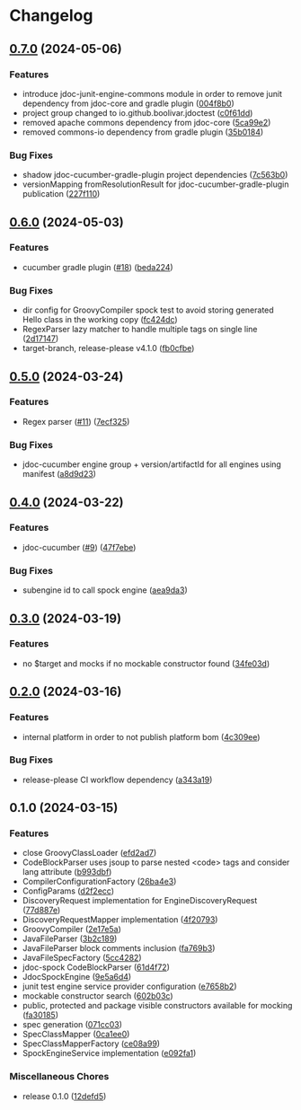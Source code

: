 # Changelog

## [0.7.0](https://github.com/boolivar/jdoc-test/compare/0.6.0...0.7.0) (2024-05-06)


### Features

* introduce jdoc-junit-engine-commons module in order to remove junit dependency from jdoc-core and gradle plugin ([004f8b0](https://github.com/boolivar/jdoc-test/commit/004f8b00cf3fe0e07e1b13a9c86cdee5a82152bc))
* project group changed to io.github.boolivar.jdoctest ([c0f61dd](https://github.com/boolivar/jdoc-test/commit/c0f61dda7bd6615ac2ad6543a4455ba48fc245a0))
* removed apache commons dependency from jdoc-core ([5ca99e2](https://github.com/boolivar/jdoc-test/commit/5ca99e24bea7bcdb6f78c93151bfe81611611637))
* removed commons-io dependency from gradle plugin ([35b0184](https://github.com/boolivar/jdoc-test/commit/35b01847a70518cd7f64a49e6a7b1a2a92bb4a7f))


### Bug Fixes

* shadow jdoc-cucumber-gradle-plugin project dependencies ([7c563b0](https://github.com/boolivar/jdoc-test/commit/7c563b0a39a61272549ab02da96c3dcdc8c04efa))
* versionMapping fromResolutionResult for jdoc-cucumber-gradle-plugin publication ([227f110](https://github.com/boolivar/jdoc-test/commit/227f110cb4db059f84fa7431ae95c7bec5bda044))

## [0.6.0](https://github.com/boolivar/jdoc-test/compare/0.5.0...0.6.0) (2024-05-03)


### Features

* cucumber gradle plugin ([#18](https://github.com/boolivar/jdoc-test/issues/18)) ([beda224](https://github.com/boolivar/jdoc-test/commit/beda224a93c8b1fed607c584ac3c9870464b2376))


### Bug Fixes

* dir config for GroovyCompiler spock test to avoid storing generated Hello class in the working copy ([fc424dc](https://github.com/boolivar/jdoc-test/commit/fc424dcec1e68f5d2cf2386d3dee968d9457fdd4))
* RegexParser lazy matcher to handle multiple tags on single line ([2d17147](https://github.com/boolivar/jdoc-test/commit/2d17147b51a0fbf6bd225ebc210f6324a026a06c))
* target-branch, release-please v4.1.0 ([fb0cfbe](https://github.com/boolivar/jdoc-test/commit/fb0cfbe0180f10576fa728c66213b3f3dc5f08f3))

## [0.5.0](https://github.com/boolivar/jdoc-test/compare/0.4.0...0.5.0) (2024-03-24)


### Features

* Regex parser ([#11](https://github.com/boolivar/jdoc-test/issues/11)) ([7ecf325](https://github.com/boolivar/jdoc-test/commit/7ecf32568f4dfb43212334894354ab2109a3ae92))


### Bug Fixes

* jdoc-cucumber engine group + version/artifactId for all engines using manifest ([a8d9d23](https://github.com/boolivar/jdoc-test/commit/a8d9d23fdb0d20c80d825b68e7ec30a13785c305))

## [0.4.0](https://github.com/boolivar/jdoc-test/compare/0.3.0...0.4.0) (2024-03-22)


### Features

* jdoc-cucumber ([#9](https://github.com/boolivar/jdoc-test/issues/9)) ([47f7ebe](https://github.com/boolivar/jdoc-test/commit/47f7ebe053c62853fcd86eca558655f3de5c2cda))


### Bug Fixes

* subengine id to call spock engine ([aea9da3](https://github.com/boolivar/jdoc-test/commit/aea9da3dfebcff67f7fcc6c676228ce109ae96c6))

## [0.3.0](https://github.com/boolivar/jdoc-test/compare/0.2.0...0.3.0) (2024-03-19)


### Features

* no $target and mocks if no mockable constructor found ([34fe03d](https://github.com/boolivar/jdoc-test/commit/34fe03d2bee2e83837f5ed0350da68e2b148ada7))

## [0.2.0](https://github.com/boolivar/jdoc-test/compare/0.1.0...0.2.0) (2024-03-16)


### Features

* internal platform in order to not publish platform bom ([4c309ee](https://github.com/boolivar/jdoc-test/commit/4c309eed3edf89872af01750d639b1c70e8df704))


### Bug Fixes

* release-please CI workflow dependency ([a343a19](https://github.com/boolivar/jdoc-test/commit/a343a19495d6b70995a74df2a555d71c4ffb25b4))

## 0.1.0 (2024-03-15)


### Features

* close GroovyClassLoader ([efd2ad7](https://github.com/boolivar/jdoc-test/commit/efd2ad74709e86dcc0a029b5aac556a7bc42baa7))
* CodeBlockParser uses jsoup to parse nested &lt;code&gt; tags and consider lang attribute ([b993dbf](https://github.com/boolivar/jdoc-test/commit/b993dbf17a974da472a5134b5aad36b53371c786))
* CompilerConfigurationFactory ([26ba4e3](https://github.com/boolivar/jdoc-test/commit/26ba4e3626690e15b9da12244dccee7d0b95ec71))
* ConfigParams ([d2f2ecc](https://github.com/boolivar/jdoc-test/commit/d2f2ecc686b2dbdbe8b11e411b3cf883fccc7939))
* DiscoveryRequest implementation for EngineDiscoveryRequest ([77d887e](https://github.com/boolivar/jdoc-test/commit/77d887e641a3b06b35b53ef4daee3cdd5db3aa79))
* DiscoveryRequestMapper implementation ([4f20793](https://github.com/boolivar/jdoc-test/commit/4f207932bdd92ceee0b2a010501d70bce81e540f))
* GroovyCompiler ([2e17e5a](https://github.com/boolivar/jdoc-test/commit/2e17e5a54c40d20986ec669814770e0305c9e9d6))
* JavaFileParser ([3b2c189](https://github.com/boolivar/jdoc-test/commit/3b2c18953983902da3897ae0d8ca2ccc5705d13c))
* JavaFileParser block comments inclusion ([fa769b3](https://github.com/boolivar/jdoc-test/commit/fa769b3eefe8b42a42f5c55eee25e836c4248a2e))
* JavaFileSpecFactory ([5cc4282](https://github.com/boolivar/jdoc-test/commit/5cc4282f62cc3a55c774d055d02488fe9cd5eb85))
* jdoc-spock CodeBlockParser ([61d4f72](https://github.com/boolivar/jdoc-test/commit/61d4f722e148d50b7879d3fa162d9d6ebdad415c))
* JdocSpockEngine ([9e5a6d4](https://github.com/boolivar/jdoc-test/commit/9e5a6d47b84fde172e7838fc4d56d05fcd494dfa))
* junit test engine service provider configuration ([e7658b2](https://github.com/boolivar/jdoc-test/commit/e7658b2ce5ee956e98cae160aa1d2ecd741d81e2))
* mockable constructor search ([602b03c](https://github.com/boolivar/jdoc-test/commit/602b03cf85dc7d5e1fcf8a06198229d133861c58))
* public, protected and package visible constructors available for mocking ([fa30185](https://github.com/boolivar/jdoc-test/commit/fa30185012363a493655ffebb2102b6766353968))
* spec generation ([071cc03](https://github.com/boolivar/jdoc-test/commit/071cc03734d9dedebf703ca03490a89d902eefb5))
* SpecClassMapper ([0ca1ee0](https://github.com/boolivar/jdoc-test/commit/0ca1ee0e11c1f7c6ac507b2a5bfec8c71816bcd0))
* SpecClassMapperFactory ([ce08a99](https://github.com/boolivar/jdoc-test/commit/ce08a995faa5bca2ae2d380130f0886a65beea3b))
* SpockEngineService implementation ([e092fa1](https://github.com/boolivar/jdoc-test/commit/e092fa121bc9a5bb52bc0210abb6ca59283ce48c))


### Miscellaneous Chores

* release 0.1.0 ([12defd5](https://github.com/boolivar/jdoc-test/commit/12defd5b894539cd3ba455c013a0a995eaa53898))
